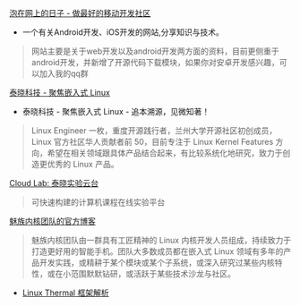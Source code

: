 

[泡在网上的日子 - 做最好的移动开发社区](http://www.jcodecraeer.com)
- 一个有关Android开发、iOS开发的网站,分享知识与技术。
> 网站主要是关于web开发以及android开发两方面的资料，目前更侧重于android开发，并新增了开源代码下载模块，如果你对安卓开发感兴趣，可以加入我的qq群

[泰晓科技 - 聚焦嵌入式 Linux](http://tinylab.org/)
- 泰晓科技 - 聚焦嵌入式 Linux - 追本溯源，见微知著！
> Linux Engineer 一枚，重度开源践行者，兰州大学开源社区初创成员，Linux 官方社区华人贡献者前 50，目前专注于 Linux Kernel Features 方向，希望在相关领域跟具体产品结合起来，有比较系统化地研究，致力于创造更优秀的 Linux 产品。

[Cloud Lab: 泰晓实验云台](http://tinylab.org/cloud-lab/)
> 可快速构建的计算机课程在线实验平台

[魅族内核团队的官方博客](http://kernel.meizu.com/)
> 魅族内核团队由一群具有工匠精神的 Linux 内核开发人员组成，持续致力于打造更好用的智能手机。团队大多数成员都在嵌入式 Linux 领域有多年的产品开发实践，或精耕于某个模块或某个子系统，或深入研究过某些内核特性，或在小范围默默钻研，或活跃于某些技术沙龙与社区。

  - [Linux Thermal 框架解析](http://kernel.meizu.com/linux-thermal-framework-intro.html)
